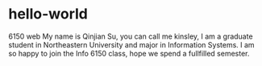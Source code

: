 # hello-world
6150 web
My name is Qinjian Su, you can call me kinsley, I am a graduate student in Northeastern University and major in Information Systems.
I am so happy to join the Info 6150 class, hope we spend a fullfilled semester.

